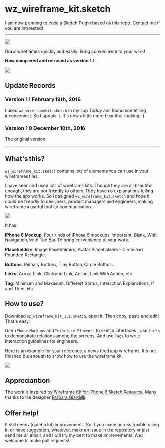 # wz_wireframe_kit.sketch

I am now planning to code a Sketch Plugin based on this repo. Contact me if you are interested!

---

![](https://github.com/wendzhue/wz_wireframe_kit_sketch/blob/master/Preview/preview.png)

Draw wireframes quickly and easily. Bring convenience to your work!

**Now completed and released as version 1.1.**

![](https://github.com/wendzhue/wz_wireframe_kit_sketch/blob/master/Preview/preview-1.png)

## Update Records

### Version 1.1 February 19th, 2016

I used `wz_wireframekit.sketch` in my app *Today* and found something inconvenient. So I update it. It's now a little more beautiful-looking. :)

### Version 1.0 December 10th, 2016

The original version.

---

## What's this?

`wz_wireframe_kit.sketch` contains lots of elements you can use in your wireframes files.

I have seen and used lots of wireframe kits. Though they are all beautiful enough, they are not friendly to others. They have no explanations telling how the app works. So I designed `wz_wireframe_kit.sketch` and hope it could be friendly to designers, product managers and engineers, making wireframe a useful tool for communication.

![](https://github.com/wendzhue/wz_wireframe_kit_sketch/blob/master/Preview/preview-3.png)

It has:

**iPhone 6 Mockup**. Four kinds of iPhone 6 mockups. Important, Blank, With Navigation, With Tab Bar. To bring convenience to your work.

**Placeholders**. Image Placeholders, Avatar Placeholders - Circle and Rounded Rectangle.

**Buttons**. Primary Buttons, Tiny Button, Circle Buttons.

**Links**. Arrow, Link, Click and Link, Action, Link With Action, etc.

**Tag**. Minimum and Maximum, Different Status, Interaction Explanations, If and Then, etc.

## How to use?

Download `wz_wireframe_kit_1.1.sketch`, open it. Then copy, paste and edit! That's easy!

Use `iPhone Mockups` and `Interface Elements` to sketch interfaces . Use `Links` to demonstrate relations among the screens. And use `Tags` to write interaction guidelines for engineers.

Here is an example for your reference, a news feed app wireframe. It's not finished but enough to show how to use the wireframe kit.

![](https://github.com/wendzhue/wz_wireframe_kit_sketch/blob/master/Preview/preview-2.png)

## Appreciantion

The work is inspired by [Wireframe Kit for iPhone 6 Sketch Resource](http://www.sketchappsources.com/free-source/1091-wireframe-kit-iphone-6-sketch-freebie-resource.html). Many thanks to the designer [Barbara Giardelli](http://www.sketchappsources.com/contributor/bgiardelli).

## Offer help!

It still needs (quiet a lot) improvements. So if you come across trouble using it, or have suggestion, whatever, make an issue in the repository or just send me an email, and I will try my best to make improvements. And welcome to make pull requests!
